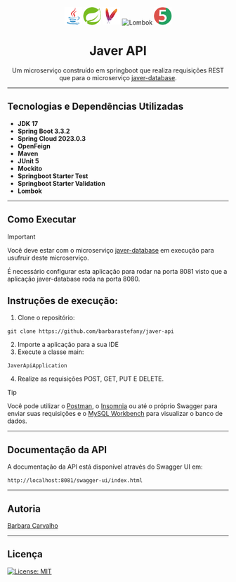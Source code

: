 <div align="center">
  <img src="https://raw.githubusercontent.com/devicons/devicon/master/icons/java/java-original.svg" alt="Java" width="40" height="40"/>
  <img src="https://raw.githubusercontent.com/devicons/devicon/master/icons/spring/spring-original.svg" alt="Spring" width="40" height="40"/>
  <img src="https://raw.githubusercontent.com/devicons/devicon/master/icons/maven/maven-original.svg" alt="Maven" width="40" height="40"/>
  <img src="https://i.imgur.com/aN921yZ.png" alt="Lombok" width="40" height="40"/>
  <img src="https://raw.githubusercontent.com/devicons/devicon/master/icons/junit/junit-original.svg" alt="JUnit 5" width="40" height="40"/>

  <br>
  <h1>Javer API</h1>
  <p>Um microserviço construído em springboot que realiza requisições REST que para o microserviço <a href="https://github.com/barbarastefany/javer-database">javer-database</a>.</p>
</div>

---
## Tecnologias e Dependências Utilizadas <a id="tecnologias-utilizadas"></a>
- **JDK 17**
- **Spring Boot 3.3.2**
- **Spring Cloud 2023.0.3**
- **OpenFeign**
- **Maven**
- **JUnit 5**
- **Mockito**
- **Springboot Starter Test**
- **Springboot Starter Validation**
- **Lombok**

---
## Como Executar <a id="como-executar"></a>
> [!IMPORTANT]
> Você deve estar com o microserviço [javer-database](https://github.com/barbarastefany/javer-database) em execução para usufruir deste microserviço.
>
> É necessário configurar esta aplicação para rodar na porta 8081 visto que a aplicação javer-database roda na porta 8080.
## Instruções de execução:
1. Clone o repositório:
```
git clone https://github.com/barbarastefany/javer-api
```
2. Importe a aplicação para a sua IDE
3. Execute a classe main:
```
JaverApiApplication
```
4. Realize as requisições POST, GET, PUT E DELETE.
> [!TIP]
> Você pode utilizar o [Postman](https://www.postman.com/downloads), o [Insomnia](https://insomnia.rest/download) ou até o próprio Swagger para enviar suas requisições e o [MySQL Workbench](https://dev.mysql.com/downloads/workbench) para visualizar o banco de dados.

---
## Documentação da API
A documentação da API está disponível através do Swagger UI em:
```
http://localhost:8081/swagger-ui/index.html
```
---
## Autoria
[Barbara Carvalho](https://github.com/barbarastefany)

---
## Licença
[![License: MIT](https://img.shields.io/badge/License-MIT-yellow.svg)](https://opensource.org/licenses/MIT)